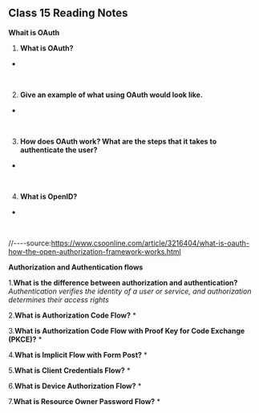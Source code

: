 ## Class 15 Reading Notes

**Whait is OAuth**

1. **What is OAuth?**
*
<br>

2. **Give an example of what using OAuth would look like.**
*
<br>

3. **How does OAuth work? What are the steps that it takes to authenticate the user?**
*
<br>

4. **What is OpenID?**
*
<br>

//----source:https://www.csoonline.com/article/3216404/what-is-oauth-how-the-open-authorization-framework-works.html

**Authorization and Authentication flows**

1.**What is the difference between authorization and authentication?**
*Authentication verifies the identity of a user or service, and authorization determines their access rights*
<br>

2.**What is Authorization Code Flow?**
*
<br>

3.**What is Authorization Code Flow with Proof Key for Code Exchange (PKCE)?**
*
<br>

4.**What is Implicit Flow with Form Post?**
*
<br>

5.**What is Client Credentials Flow?**
*
<br>

6.**What is Device Authorization Flow?**
*
<br>

7.**What is Resource Owner Password Flow?**
*
<br>
